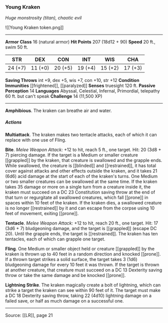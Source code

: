 ### Young Kraken
_Huge monstrosity (titan), chaotic evil_

![[Young Kraken token.png]]


---

**Armor Class** 16 (natural armor)
**Hit Points** 207 (18d12 + 90)
**Speed** 20 ft., swim 50 ft.

| STR     | DEX     | CON     | INT     | WIS     | CHA     |
|---------|---------|---------|---------|---------|---------|
| 24 (+7) | 11 (+0) | 20 (+5) | 19 (+4) | 15 (+2) | 17 (+3) |

**Saving Throws** int +9, dex +5, wis +7, con +10, str +12
**Condition Immunities** [[frightened]], [[paralyzed]]
**Senses** truesight 120 ft.
**Passive Perception** 14
**Languages** Abyssal, Celestial, Infernal, Primordial, telepathy 60 ft. but can't speak
**Challenge** 14 (11,500 XP)

---

**Amphibious**. The kraken can breathe air and water.

##### Actions
**Multiattack**. The kraken makes two tentacle attacks, each of which it can replace with one use of Fling.

**Bite**. _Melee Weapon Attack:_ +12 to hit, reach 5 ft., one target. Hit: 20 (3d8 + 7) piercing damage. If the target is a Medium or smaller creature [[grappled]] by the kraken, that creature is swallowed and the grapple ends. While swallowed, the creature is [[blinded]] and [[restrained]], it has total cover against attacks and other effects outside the kraken, and it takes 21 (6d6) acid damage at the start of each of the kraken's turns. One Medium or two smaller creatures can be swallowed at the same time. If the kraken takes 35 damage or more on a single turn from a creature inside it, the kraken must succeed on a DC 23 Constitution saving throw at the end of that turn or regurgitate all swallowed creatures, which fall [[prone]] in spaces within 10 feet of the kraken. If the kraken dies, a swallowed creature is no longer [[restrained]] by it and can escape from the corpse using 10 feet of movement, exiting [[prone]].

**Tentacle**. _Melee Weapon Attack:_ +12 to hit, reach 20 ft., one target. Hit: 17 (3d6 + 7) bludgeoning damage, and the target is [[grappled]] (escape DC 20). Until the grapple ends, the target is [[restrained]]. The kraken has ten tentacles, each of which can grapple one target.

**Fling**. One Medium or smaller object held or creature [[grappled]] by the kraken is thrown up to 40 feet in a random direction and knocked [[prone]]. If a thrown target strikes a solid surface, the target takes 3 (1d6) bludgeoning damage for every 10 feet it was thrown. If the target is thrown at another creature, that creature must succeed on a DC 13 Dexterity saving throw or take the same damage and be knocked [[prone]].

**Lightning Strike**. The kraken magically create a bolt of lightning, which can strike a target the kraken can see within 90 feet of it. The target must make a DC 18 Dexterity saving throw, taking 22 (4d10) lightning damage on a failed save, or half as much damage on a successful one.


---

Source: [[LR]], page 21